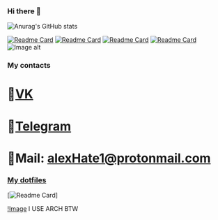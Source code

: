 ### Hi there 👋

![Anurag's GitHub stats](https://github-readme-stats.vercel.app/api?username=kotik06&show_icons=true&theme=ocean_dark)

[![Readme Card](https://github-readme-stats.vercel.app/api/pin/?username=kotik06&repo=VKTOOL&show_icons=true&theme=ocean_dark)](https://github.com/kotik06/VKTOOL)
[![Readme Card](https://github-readme-stats.vercel.app/api/pin/?username=kotik06&repo=SILENt&show_icons=true&theme=ocean_dark)](https://github.com/kotik06/SILENt)
[![Readme Card](https://github-readme-stats.vercel.app/api/pin/?username=kotik06&repo=botvk&show_icons=true&theme=ocean_dark)](https://github.com/kotik06/botvk)
[![Readme Card](https://github-readme-stats.vercel.app/api/pin/?username=kotik06&repo=tproger.ru_parser&show_icons=true&theme=ocean_dark)](https://github.com/kotik06/tproger.ru_parser)
![Image alt](https://github.com/kotik06/kotik06/raw/main/5.jpg)

### My contacts
  # :hamster:[VK](https://vk.com/sudoreboot)
  # :panda_face:[Telegram](https://t.me/cyberivan_0)
  # :e-mail:Mail: alexHate1@protonmail.com

### [My dotfiles](https://github.com/zerocodex86/dotfiles)
[![Readme Card](https://github-readme-stats.vercel.app/api/pin/?username=zerocodex86&repo=dotfiles&show_icons=true&theme=ocean_dark)]


[!Image](https://vk.com/sticker/1-50642-128) 
I USE ARCH BTW
